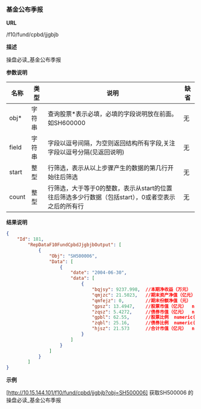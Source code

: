 
### 基金公布季报

**URL**

/f10/fund/cpbd/jjgbjb

**描述**

操盘必读_基金公布季报 

**参数说明**

|名称|类型|说明|缺省|
| -------- | -------- | -------- | -------- |
|obj\*|字符串|查询股票\*表示必填，必填的字段说明放在前面。如SH600000|无|
|field|字符串|字段以逗号间隔，为空则返回结构所有字段,关注字段以逗号分隔(见返回说明)|无|
|start|整型|行筛选，表示从以上步骤产生的数据的第几行开始往后筛选|无|
|count|整型|行筛选，大于等于0的整数，表示从start的位置往后筛选多少行数据（包括start），0或者空表示之后的所有行|无|


**结果说明**

```json
{
    "Id": 181,
        "RepDataF10FundCpbdJjgbjbOutput": [
            {
                "Obj": "SH500006",
                "Data": [
                    {
                        "date": "2004-06-30",
                        "data": [
                            {
                                "bqjsy": 9237.998,	//本期净收益（万元）  numeric(19,4)    
                                "qmjzc": 21.5023,	//期末资产净值（亿元）  numeric(19,4)
                                "qmfejz": 0,		//期末份额净值（元）  numeric(19,4)       
                                "gpsz": 13.4947,	//股票市值（亿元）  numeric(19,4) 
                                "zqsz": 5.4272,		//债券市值（亿元）  numeric(19,4)  
                                "gpbl": 62.55,		//股票比例  numeric(19,2)         
                                "zqbl": 25.16,		//债券比例  numeric(19,2)
                                "hjsz": 21.573		//合计市值（亿元）  numeric(19,4)    
                            }
                        ]
                    }
            	]
       		}
    	]
}
```

**示例**

[http://10.15.144.101/f10/fund/cpbd/jjgbjb?obj=SH500006]
获取SH500006 的操盘必读_基金公布季报 
